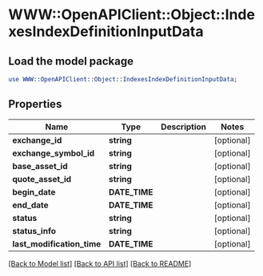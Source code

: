 # WWW::OpenAPIClient::Object::IndexesIndexDefinitionInputData

## Load the model package
```perl
use WWW::OpenAPIClient::Object::IndexesIndexDefinitionInputData;
```

## Properties
Name | Type | Description | Notes
------------ | ------------- | ------------- | -------------
**exchange_id** | **string** |  | [optional] 
**exchange_symbol_id** | **string** |  | [optional] 
**base_asset_id** | **string** |  | [optional] 
**quote_asset_id** | **string** |  | [optional] 
**begin_date** | **DATE_TIME** |  | [optional] 
**end_date** | **DATE_TIME** |  | [optional] 
**status** | **string** |  | [optional] 
**status_info** | **string** |  | [optional] 
**last_modification_time** | **DATE_TIME** |  | [optional] 

[[Back to Model list]](../README.md#documentation-for-models) [[Back to API list]](../README.md#documentation-for-api-endpoints) [[Back to README]](../README.md)


